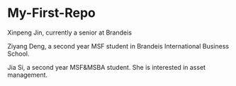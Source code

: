# My-First-Repo
Xinpeng Jin, currently a senior at Brandeis

Ziyang Deng, a second year MSF student in Brandeis International Business School.

Jia Si, a second year MSF&MSBA student. She is interested in asset management. 
